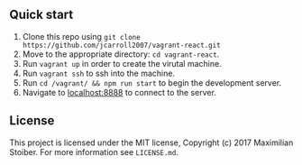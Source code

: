 ## Quick start

1. Clone this repo using `git clone https://github.com/jcarroll2007/vagrant-react.git`
2. Move to the appropriate directory: `cd vagrant-react`.<br />
3. Run `vagrant up` in order to create the virutal machine.<br />
4. Run `vagrant ssh` to ssh into the machine.
5. Run `cd /vagrant/ && npm run start` to begin the development server.
6. Navigate to <a href="http://localhost:8888/">localhost:8888</a> to connect to the server.

## License

This project is licensed under the MIT license, Copyright (c) 2017 Maximilian
Stoiber. For more information see `LICENSE.md`.
